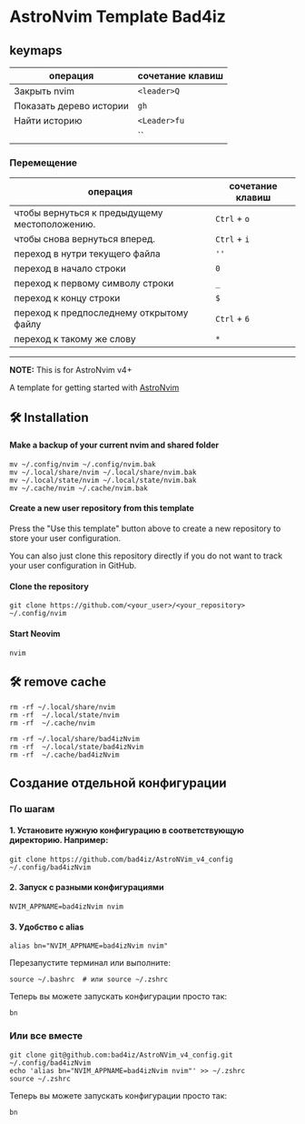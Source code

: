 # AstroNvim Template Bad4iz

## keymaps

| операция                | сочетание клавиш |
| ----------------------- | ---------------- |
| Закрыть nvim            | `<leader>Q`      |
| Показать дерево истории | `gh`             |
| Найти историю           | `<Leader>fu`     |
|                         | ``               |

### Перемещение

| операция                                      | сочетание клавиш |
| --------------------------------------------- | ---------------- |
| чтобы вернуться к предыдущему местоположению. | `Ctrl` + `o`     |
| чтобы снова вернуться вперед.                 | `Ctrl` + `i`     |
| переход в нутри текущего файла                | `''`             |
| переход в начало строки                       | `0`              |
| переход к первому символу строки              | `_`              |
| переход к концу строки                        | `$`              |
| переход к предпоследнему открытому файлу      | `Ctrl` + `6`     |
| переход к такому же слову                     | `*`              |

---

**NOTE:** This is for AstroNvim v4+

A template for getting started with [AstroNvim](https://github.com/AstroNvim/AstroNvim)

## 🛠️ Installation

#### Make a backup of your current nvim and shared folder

```shell
mv ~/.config/nvim ~/.config/nvim.bak
mv ~/.local/share/nvim ~/.local/share/nvim.bak
mv ~/.local/state/nvim ~/.local/state/nvim.bak
mv ~/.cache/nvim ~/.cache/nvim.bak
```

#### Create a new user repository from this template

Press the "Use this template" button above to create a new repository to store your user configuration.

You can also just clone this repository directly if you do not want to track your user configuration in GitHub.

#### Clone the repository

```shell
git clone https://github.com/<your_user>/<your_repository> ~/.config/nvim
```

#### Start Neovim

```shell
nvim
```

## 🛠️ remove cache

```shell
rm -rf ~/.local/share/nvim
rm -rf  ~/.local/state/nvim
rm -rf  ~/.cache/nvim
```


```shell
rm -rf ~/.local/share/bad4izNvim
rm -rf  ~/.local/state/bad4izNvim
rm -rf  ~/.cache/bad4izNvim
```

## Создание отдельной конфигурации

### По шагам

#### 1. Установите нужную конфигурацию в соответствующую директорию. Например:

```shell
git clone https://github.com/bad4iz/AstroNVim_v4_config ~/.config/bad4izNvim
```

#### 2. Запуск с разными конфигурациями

```shell
NVIM_APPNAME=bad4izNvim nvim
```

#### 3. Удобство с alias

```shell
alias bn="NVIM_APPNAME=bad4izNvim nvim"
```

Перезапустите терминал или выполните:

```shell
source ~/.bashrc  # или source ~/.zshrc
```

Теперь вы можете запускать конфигурации просто так:

```shell
bn
```

### Или все вместе

```shell
git clone git@github.com:bad4iz/AstroNVim_v4_config.git ~/.config/bad4izNvim
echo 'alias bn="NVIM_APPNAME=bad4izNvim nvim"' >> ~/.zshrc
source ~/.zshrc
```

Теперь вы можете запускать конфигурации просто так:

```shell
bn
```
